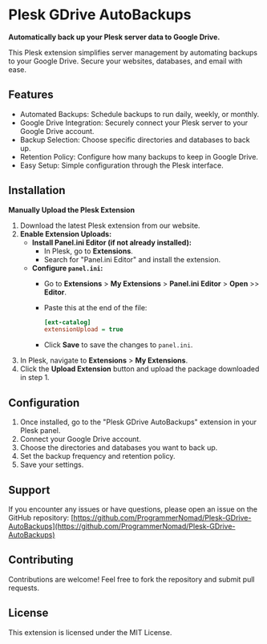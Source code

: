 # Plesk GDrive AutoBackups

**Automatically back up your Plesk server data to Google Drive.**

This Plesk extension simplifies server management by automating backups to your Google Drive. Secure your websites, databases, and email with ease.

## Features

*   Automated Backups: Schedule backups to run daily, weekly, or monthly.
*   Google Drive Integration: Securely connect your Plesk server to your Google Drive account.
*   Backup Selection: Choose specific directories and databases to back up.
*   Retention Policy: Configure how many backups to keep in Google Drive.
*   Easy Setup: Simple configuration through the Plesk interface.

## Installation

**Manually Upload the Plesk Extension**

1.  Download the latest Plesk extension from our website.
2.  **Enable Extension Uploads:**
    *   **Install Panel.ini Editor (if not already installed):**
        *   In Plesk, go to **Extensions**.
        *   Search for "Panel.ini Editor" and install the extension.
    *   **Configure `panel.ini`:**
        *   Go to **Extensions** > **My Extensions** > **Panel.ini Editor** > **Open** >> **Editor**.
        *   Paste this at the end of the file:
        
            ```ini
            [ext-catalog]
            extensionUpload = true
            ```
        
        *   Click **Save** to save the changes to `panel.ini`.
3.  In Plesk, navigate to **Extensions** > **My Extensions**.
4.  Click the **Upload Extension** button and upload the package downloaded in step 1.

## Configuration

1.  Once installed, go to the "Plesk GDrive AutoBackups" extension in your Plesk panel.
2.  Connect your Google Drive account.
3.  Choose the directories and databases you want to back up.
4.  Set the backup frequency and retention policy.
5.  Save your settings.

## Support

If you encounter any issues or have questions, please open an issue on the GitHub repository: [https://github.com/ProgrammerNomad/Plesk-GDrive-AutoBackups](https://github.com/ProgrammerNomad/Plesk-GDrive-AutoBackups)

## Contributing

Contributions are welcome! Feel free to fork the repository and submit pull requests.

## License

This extension is licensed under the MIT License.